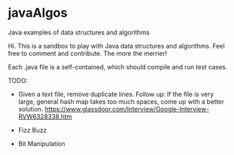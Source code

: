 # javaAlgos
Java examples of data structures and algorithms

Hi.  This is a sandbox to play with Java data structures and algorithms.
Feel free to comment and contribute.  The more the merrier!

Each .java file is a self-contained, which should compile and run test cases.

TODO:
* Given a text file, remove duplicate lines.
    Follow up: If the file is very large, general hash map takes too much spaces, come up with a better solution.
    https://www.glassdoor.com/Interview/Google-Interview-RVW6328338.htm

* Fizz Buzz

* Bit Manipulation
